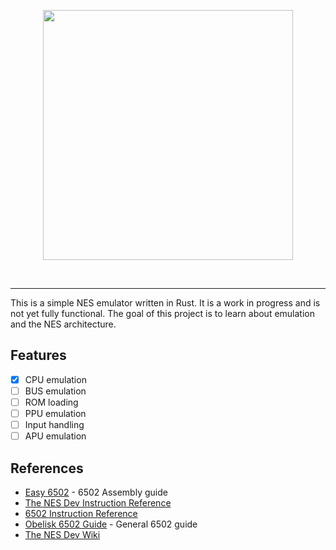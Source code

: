 <p align="center">
    <img src="https://github.com/user-attachments/assets/584250a8-6d06-4846-95f6-1f9f62dbd7d5" width="400">
</p>
<br/>

----

This is a simple NES emulator written in Rust. It is a work in progress and is not
yet fully functional. The goal of this project is to learn about emulation and the
NES architecture.

## Features

- [x] CPU emulation
- [ ] BUS emulation
- [ ] ROM loading
- [ ] PPU emulation
- [ ] Input handling
- [ ] APU emulation

## References
- [Easy 6502](https://skilldrick.github.io/easy6502/) - 6502 Assembly guide
- [The NES Dev Instruction Reference](https://www.nesdev.org/obelisk-6502-guide/reference.html#AND)
- [6502 Instruction Reference](http://www.6502.org/tutorials/6502opcodes.html)
- [Obelisk 6502 Guide](https://www.nesdev.org/obelisk-6502-guide/) - General 6502 guide
- [The NES Dev Wiki](https://www.nesdev.org/wiki/Nesdev_Wiki)
